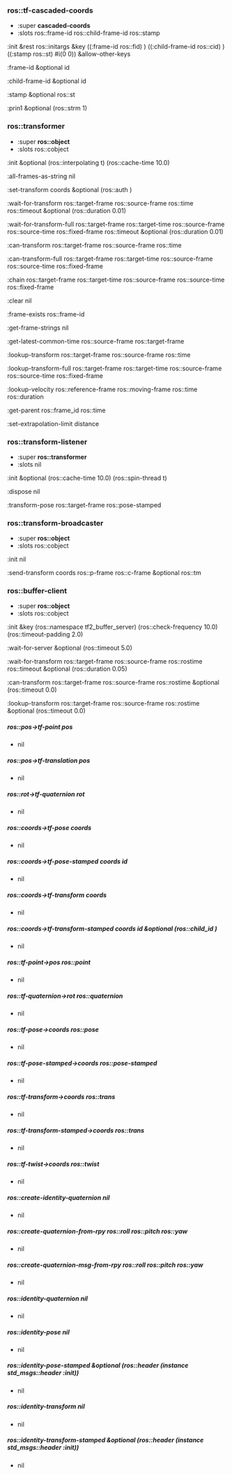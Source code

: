 ### ros::tf-cascaded-coords
- :super **cascaded-coords**
- :slots ros::frame-id ros::child-frame-id ros::stamp 

:init &rest ros::initargs &key ((:frame-id ros::fid) ) ((:child-frame-id ros::cid) ) ((:stamp ros::st) #i(0 0)) &allow-other-keys 

:frame-id &optional id 

:child-frame-id &optional id 

:stamp &optional ros::st 

:prin1 &optional (ros::strm 1) 


### ros::transformer
- :super **ros::object**
- :slots ros::cobject 

:init &optional (ros::interpolating t) (ros::cache-time 10.0) 

:all-frames-as-string nil

:set-transform coords &optional (ros::auth ) 

:wait-for-transform ros::target-frame ros::source-frame ros::time ros::timeout &optional (ros::duration 0.01) 

:wait-for-transform-full ros::target-frame ros::target-time ros::source-frame ros::source-time ros::fixed-frame ros::timeout &optional (ros::duration 0.01) 

:can-transform ros::target-frame ros::source-frame ros::time 

:can-transform-full ros::target-frame ros::target-time ros::source-frame ros::source-time ros::fixed-frame 

:chain ros::target-frame ros::target-time ros::source-frame ros::source-time ros::fixed-frame 

:clear nil

:frame-exists ros::frame-id 

:get-frame-strings nil

:get-latest-common-time ros::source-frame ros::target-frame 

:lookup-transform ros::target-frame ros::source-frame ros::time 

:lookup-transform-full ros::target-frame ros::target-time ros::source-frame ros::source-time ros::fixed-frame 

:lookup-velocity ros::reference-frame ros::moving-frame ros::time ros::duration 

:get-parent ros::frame_id ros::time 

:set-extrapolation-limit distance 


### ros::transform-listener
- :super **ros::transformer**
- :slots nil

:init &optional (ros::cache-time 10.0) (ros::spin-thread t) 

:dispose nil

:transform-pose ros::target-frame ros::pose-stamped 


### ros::transform-broadcaster
- :super **ros::object**
- :slots ros::cobject 

:init nil

:send-transform coords ros::p-frame ros::c-frame &optional ros::tm 


### ros::buffer-client
- :super **ros::object**
- :slots ros::cobject 

:init &key (ros::namespace tf2_buffer_server) (ros::check-frequency 10.0) (ros::timeout-padding 2.0) 

:wait-for-server &optional (ros::timeout 5.0) 

:wait-for-transform ros::target-frame ros::source-frame ros::rostime ros::timeout &optional (ros::duration 0.05) 

:can-transform ros::target-frame ros::source-frame ros::rostime &optional (ros::timeout 0.0) 

:lookup-transform ros::target-frame ros::source-frame ros::rostime &optional (ros::timeout 0.0) 


##### **ros::pos->tf-point** pos 
- nil

##### **ros::pos->tf-translation** pos 
- nil

##### **ros::rot->tf-quaternion** rot 
- nil

##### **ros::coords->tf-pose** coords 
- nil

##### **ros::coords->tf-pose-stamped** coords id 
- nil

##### **ros::coords->tf-transform** coords 
- nil

##### **ros::coords->tf-transform-stamped** coords id &optional (ros::child_id ) 
- nil

##### **ros::tf-point->pos** ros::point 
- nil

##### **ros::tf-quaternion->rot** ros::quaternion 
- nil

##### **ros::tf-pose->coords** ros::pose 
- nil

##### **ros::tf-pose-stamped->coords** ros::pose-stamped 
- nil

##### **ros::tf-transform->coords** ros::trans 
- nil

##### **ros::tf-transform-stamped->coords** ros::trans 
- nil

##### **ros::tf-twist->coords** ros::twist 
- nil

##### **ros::create-identity-quaternion** nil
- nil

##### **ros::create-quaternion-from-rpy** ros::roll ros::pitch ros::yaw 
- nil

##### **ros::create-quaternion-msg-from-rpy** ros::roll ros::pitch ros::yaw 
- nil

##### **ros::identity-quaternion** nil
- nil

##### **ros::identity-pose** nil
- nil

##### **ros::identity-pose-stamped** &optional (ros::header (instance std_msgs::header :init)) 
- nil

##### **ros::identity-transform** nil
- nil

##### **ros::identity-transform-stamped** &optional (ros::header (instance std_msgs::header :init)) 
- nil

